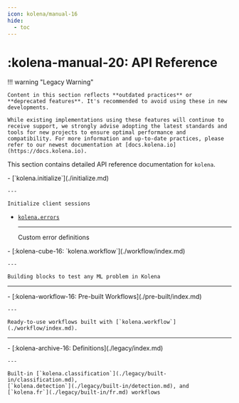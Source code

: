```yaml
---
icon: kolena/manual-16
hide:
  - toc
---
```


# :kolena-manual-20: API Reference

!!! warning "Legacy Warning"

    Content in this section reflects **outdated practices** or **deprecated features**. It's recommended to avoid using these in new developments.

    While existing implementations using these features will continue to receive support, we strongly advise adopting the latest standards and tools for new projects to ensure optimal performance and compatibility. For more information and up-to-date practices, please refer to our newest documentation at [docs.kolena.io](https://docs.kolena.io).


This section contains detailed API reference documentation for `kolena`.

<div class="grid cards" markdown>
- [`kolena.initialize`](./initialize.md)

    ---

    Initialize client sessions

- [`kolena.errors`](errors.md)

    ---

    Custom error definitions
</div>

<div class="grid cards" markdown>
- [:kolena-cube-16: `kolena.workflow`](./workflow/index.md)

    ---

    Building blocks to test any ML problem in Kolena
</div>

---

<div class="grid cards" markdown>
- [:kolena-workflow-16: Pre-built Workflows](./pre-built/index.md)

    ---

    Ready-to-use workflows built with [`kolena.workflow`](./workflow/index.md).
</div>

---

<div class="grid cards" markdown>
- [:kolena-archive-16: Definitions](./legacy/index.md)

    ---

    Built-in [`kolena.classification`](./legacy/built-in/classification.md),
    [`kolena.detection`](./legacy/built-in/detection.md), and [`kolena.fr`](./legacy/built-in/fr.md) workflows
</div>
